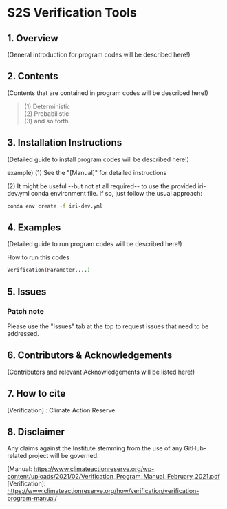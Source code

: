 # S2S Verification Tools

## 1. Overview
(General introduction for program codes will be described here!)

## 2. Contents
(Contents that are contained in program codes will be described here!)

> (1) Deterministic </br>
> (2) Probabilistic </br>
> (3) and so forth

## 3. Installation Instructions
(Detailed guide to install program codes will be described here!)

example)
(1) See the "[Manual]" for detailed instructions

(2) It might be useful --but not at all required-- to use the provided iri-dev.yml conda environment file. If so, just follow the usual approach:
```sh
conda env create -f iri-dev.yml
```

## 4. Examples
(Detailed guide to run program codes will be described here!)

How to run this codes
```sh
Verification(Parameter,...)
```

## 5. Issues
### Patch note
Please use the "Issues" tab at the top to request issues that need to be addressed.

## 6. Contributors & Acknowledgements
(Contributors and relevant Acknowledgements will be listed here!)


## 7. How to cite
[Verification] : Climate Action Reserve

## 8. Disclaimer
Any claims against the Institute stemming from the use of any GitHub-related project will be governed.



  [Manual: https://www.climateactionreserve.org/wp-content/uploads/2021/02/Verification_Program_Manual_February_2021.pdf
  [Verification]: https://www.climateactionreserve.org/how/verification/verification-program-manual/
